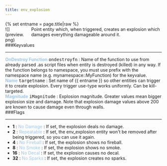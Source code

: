```yaml
---
title: env_explosion
---
```

<div>{% set entname = page.title|raw %}</div>
<div class="container previewimg">
<div class="columns">
<div class="imagepadding column col-auto" markdown="1">![](preview.png)</div>
<div class="column entityentry" markdown="1">Point entity which, when triggered, creates an explosion which damages everything damageable around it.</div>
</div>
</div>
###Keyvalues
<hr>
<div class="entityentry" markdown="1">
<span style="color:#9fc5e8;"><b>OnDestroy Function</b></span> <kbd  class="tooltip" data-tooltip="string">ondestroyfn</kbd> :
Name of the function to use from already parsed .as script files when entity is destroyed (killed) in any way. If the function belongs to namespace, you must use prefix with the namespace name (e.g. mynamespace::MyFunction) for the keyvalue.
</div>
<div class="entityentry" markdown="1">
<span style="color:#9fc5e8;"><b>Name</b></span> <kbd  class="tooltip" data-tooltip="target_source">targetname</kbd> :
Set name of {{ entname }} so other entities can trigger it to create explosion. Every trigger use-type works uniformly. Can be kill-targeted.
</div>
<div class="entityentry" markdown="1">
<span style="color:#9fc5e8;"><b>Magnitude</b></span> <kbd  class="tooltip" data-tooltip="Integer">iMagnitude</kbd> :
Explosion magnitude. Greater values mean bigger explosion size and damage. Note that explosion damage values above 200 are known to cause damage even through walls.
</div>
###Flags
<hr>
<div class="entityflags">
<ul>
<li class="imagepadding" markdown="1"><b>1</b> : <span style="color:#9fc5e8;">No Damage</span> : If set, the explosion deals no damage.</li>
<li class="imagepadding" markdown="1"><b>2</b> : <span style="color:#9fc5e8;">Repeatable</span> : If set, the env_explosion entity won't be removed after being triggered, so you can use it again.</li>
<li class="imagepadding" markdown="1"><b>4</b> : <span style="color:#9fc5e8;">No Fireball</span> : If set, the explosion shows no fireball.</li>
<li class="imagepadding" markdown="1"><b>8</b> : <span style="color:#9fc5e8;">No Smoke</span> : If set, the explosion shows no smoke.</li>
<li class="imagepadding" markdown="1"><b>16</b> : <span style="color:#9fc5e8;">No Decal</span> : If set, the explosion causes no decal.</li>
<li class="imagepadding" markdown="1"><b>32</b> : <span style="color:#9fc5e8;">No Sparks</span> : If set, the explosion creates no sparks.</li>
</ul>
</div>
